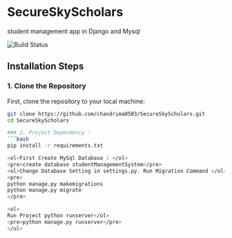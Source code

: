 # SecureSkyScholars
student management app in Django and Mysql

![Build Status](https://github.com/chandrima0503/SecureSkyScholars/actions/workflows/django.yml/badge.svg)

## Installation Steps

### 1. Clone the Repository

First, clone the repository to your local machine:

```bash
git clone https://github.com/chandrima0503/SecureSkyScholars.git
cd SecureSkyScholars

### 2. Project Dependency :
```bash
pip install -r requirements.txt

<ol>First Create MySql Database : </ol>
<pre>create database studentManagementSystem</pre>
<ol>Change Database Setting in settings.py. Run Migration Command </ol>
<pre>
python manage.py makemigrations
python manage.py migrate
</pre>

<ol>
Run Project python runserver</ol>
<pre>python manage.py runserver</pre>
</ul>



